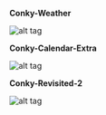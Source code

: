<b>Conky-Weather</b>

![alt tag](https://raw.githubusercontent.com/xexpanderx/Conky-themes/master/Conky-Weather/screenshot.png)

<b>Conky-Calendar-Extra</b>

![alt tag](https://raw.githubusercontent.com/xexpanderx/Conky-themes/master/Conky-Calendar-Extra/conky_calendar_extra_by_xexpanderx-d77aeos.png)

<b>Conky-Revisited-2</b>

![alt tag](https://raw.githubusercontent.com/xexpanderx/Conky-themes/master/Conky-Revisited-2/Screenshot.png)

